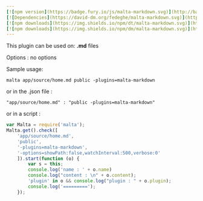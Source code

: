 ```yaml
---
[![npm version](https://badge.fury.io/js/malta-markdown.svg)](http://badge.fury.io/js/malta-markdown)
[![Dependencies](https://david-dm.org/fedeghe/malta-markdown.svg)](https://david-dm.org/fedeghe/malta-markdown)
[![npm downloads](https://img.shields.io/npm/dt/malta-markdown.svg)](https://npmjs.org/package/malta-markdown)
[![npm downloads](https://img.shields.io/npm/dm/malta-markdown.svg)](https://npmjs.org/package/malta-markdown)  
---  
```


This plugin can be used on: **.md** files  

Options : no options  

Sample usage:   
```
malta app/source/home.md public -plugins=malta-markdown
```
or in the .json file :
```
"app/source/home.md" : "public -plugins=malta-markdown"
```
or in a script : 
``` js
var Malta = require('malta');
Malta.get().check([
    'app/source/home.md',
    'public',
    '-plugins=malta-markdown',
    '-options=showPath:false,watchInterval:500,verbose:0'
    ]).start(function (o) {
        var s = this;
        console.log('name : ' + o.name)
        console.log("content : \n" + o.content);
        'plugin' in o && console.log("plugin : " + o.plugin);
        console.log('=========');
    });
```